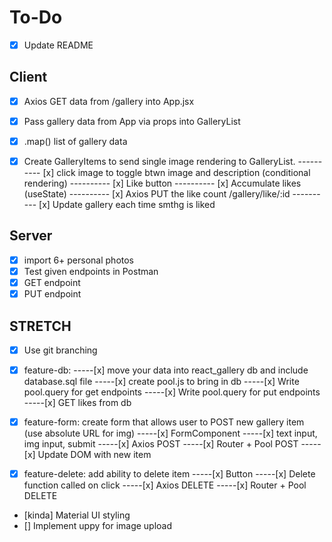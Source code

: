 # To-Do

- [x] Update README 

## Client
- [x] Axios GET data from /gallery into App.jsx
- [x] Pass gallery data from App via props into GalleryList
- [x] .map() list of gallery data
- [x] Create GalleryItems to send single image rendering to GalleryList.
---------- [x] click image to toggle btwn image and description (conditional rendering)
---------- [x] Like button
---------- [x] Accumulate likes (useState)
---------- [x] Axios PUT the like count /gallery/like/:id
---------- [x] Update gallery each time smthg is liked


## Server
- [x] import 6+ personal photos
- [x] Test given endpoints in Postman
- [x] GET endpoint
- [x] PUT endpoint

## STRETCH
- [x] Use git branching
- [x] feature-db: 
-----[x] move your data into react_gallery db and include database.sql file
-----[x] create pool.js to bring in db
-----[x] Write pool.query for get endpoints
-----[x] Write pool.query for put endpoints
-----[x] GET likes from db

- [x] feature-form: create form that allows user to POST new gallery item (use absolute URL for img) 
-----[x] FormComponent
-----[x] text input, img input, submit
-----[x] Axios POST
-----[x] Router + Pool POST
-----[x] Update DOM with new item

- [x] feature-delete: add ability to delete item 
-----[x] Button
-----[x] Delete function called on click
-----[x] Axios DELETE
-----[x] Router + Pool DELETE

- [kinda] Material UI styling
- [] Implement uppy for image upload
